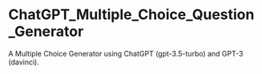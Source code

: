 # ChatGPT_Multiple_Choice_Question_Generator
A Multiple Choice Generator using ChatGPT (gpt-3.5-turbo) and GPT-3 (davinci). 
